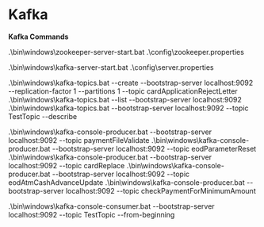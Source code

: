 # Kafka
<b>Kafka Commands</b>

.\bin\windows\zookeeper-server-start.bat .\config\zookeeper.properties

.\bin\windows\kafka-server-start.bat .\config\server.properties

.\bin\windows\kafka-topics.bat --create --bootstrap-server localhost:9092 --replication-factor 1 --partitions 1 --topic cardApplicationRejectLetter
.\bin\windows\kafka-topics.bat --list --bootstrap-server localhost:9092
.\bin\windows\kafka-topics.bat --bootstrap-server localhost:9092 --topic TestTopic --describe

.\bin\windows\kafka-console-producer.bat --bootstrap-server localhost:9092 --topic paymentFileValidate
.\bin\windows\kafka-console-producer.bat --bootstrap-server localhost:9092 --topic eodParameterReset
.\bin\windows\kafka-console-producer.bat --bootstrap-server localhost:9092 --topic cardReplace
.\bin\windows\kafka-console-producer.bat --bootstrap-server localhost:9092 --topic eodAtmCashAdvanceUpdate
.\bin\windows\kafka-console-producer.bat --bootstrap-server localhost:9092 --topic checkPaymentForMinimumAmount

.\bin\windows\kafka-console-consumer.bat --bootstrap-server localhost:9092 --topic TestTopic --from-beginning

